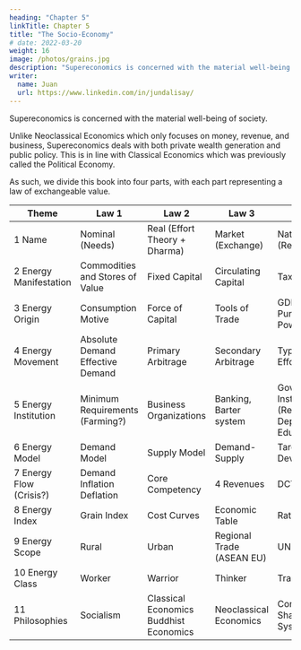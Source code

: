 ```yaml
---
heading: "Chapter 5"
linkTitle: Chapter 5
title: "The Socio-Economy"
# date: 2022-03-20
weight: 16
image: /photos/grains.jpg
description: "Supereconomics is concerned with the material well-being of society."
writer:
  name: Juan
  url: https://www.linkedin.com/in/jundalisay/
---
```



Supereconomics is concerned with the material well-being of society. 

Unlike Neoclassical Economics which only focuses on money, revenue, and business, Supereconomics deals with both private wealth generation and public policy. This is in line with Classical Economics which was previously called the Political Economy. 

As such, we divide this book into four parts, with each part representing a law of exchangeable value. 

Theme 				| Law 1 						| Law 2 				| Law 3 				| Law 4
---- 				| --- 							| --- 					| ---					 | --- 
1 Name 				 | Nominal (Needs) 		| Real (Effort Theory + Dharma) 	| Market (Exchange)  | Natural (Regulations) 
2 Energy Manifestation | Commodities and Stores of Value | Fixed Capital 		| Circulating Capital 	| Taxes
3 Energy Origin 		 | Consumption Motive 			| Force of Capital 		| Tools of Trade 		| GDP and Purchasing Power
4 Energy Movement      | Absolute Demand Effective Demand | Primary Arbitrage | Secondary Arbitrage 	| Types of Effort
5 Energy Institution   | Minimum Requirements (Farming?) 	| Business Organizations | Banking, Barter system | Government Institutions (Resources Dept, Education) 
6 Energy Model 		 | Demand Model 				| Supply Model 			| Demand-Supply 		| Targetted Development
7 Energy Flow (Crisis?)| Demand Inflation Deflation 	| Core Competency 		| 4 Revenues 			| DCTI
8 Energy Index 		 | Grain Index 					| Cost Curves 			| Economic Table 		| Ratios GDP
9 Energy Scope 		 | Rural 						| Urban 				| Regional Trade (ASEAN EU) | UN 
10 Energy Class 		 | Worker 						| Warrior 				| Thinker 				| Trader
11 Philosophies 		 | Socialism 					| Classical Economics Buddhist Economics | Neoclassical Economics | Communism Shariah Inca System 

